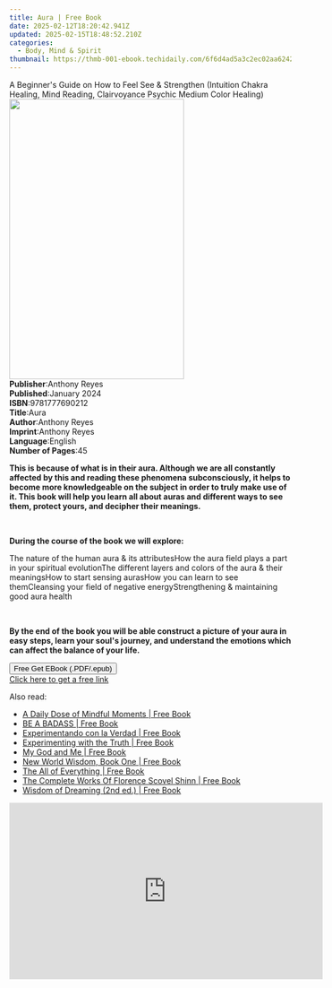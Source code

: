 ```yaml
---
title: Aura | Free Book
date: 2025-02-12T18:20:42.941Z
updated: 2025-02-15T18:48:52.210Z
categories:
  - Body, Mind & Spirit
thumbnail: https://thmb-001-ebook.techidaily.com/6f6d4ad5a3c2ec02aa6242f521cccef335d39cdcd13d71d6cdd5daffdc82039e.jpg
---
```

<main id="book-container">
  <div class="flex flex-col">
    <div class="book-brief flex-1 py-6 px-4 sm:p-6 md:py-10 md:px-8">
      <!-- brief-->
      <div class="book-brief-main">
        A Beginner's Guide on How to Feel See & Strengthen (Intuition Chakra
        Healing, Mind Reading, Clairvoyance Psychic Medium Color Healing)
      </div>
    </div>
    <div
      class="book-meta-info flex-1 grid gap-4 col-start-1 col-end-3 row-start-1 sm:mb-6 sm:grid-cols-4 lg:gap-6 lg:col-start-2 lg:row-end-6 lg:row-span-6 lg:mb-0"
    >
      <div
        class="book-meta-info-left place-content-center mt-4 p-4 text-sm leading-6 col-start-2 col-span-2 dark:text-slate-400"
      >
        <img
          class="w-full h-500 object-cover rounded-lg sm:h-255 sm:col-span-2 lg:col-span-full"
          src="https://img-001-ebook.techidaily.com/2ad64d8be3d3a7dfd1a1012b77d887f22be8354d308355c61cbe30f1321fd6be.jpg"
          alt=""
          width="312"
          height="500"
        />
      </div>
      <div
        class="book-meta-info-right mt-2 col-start-1 row-start-2 col-span-3 self-center"
      >
        <!-- meta data  -->
        <div class="flex flex-col px-4 md:px-8">
          <div class="flex-1">
            <strong>Publisher</strong>:<span class="px-2">Anthony Reyes</span>
          </div>
          <div class="flex-1">
            <strong>Published</strong>:<span class="px-2">January 2024</span>
          </div>
          <div class="flex-1">
            <strong>ISBN</strong>:<span class="px-2">9781777690212</span>
          </div>
          <div class="flex-1">
            <strong>Title</strong>:<span class="px-2">Aura</span>
          </div>
          <div class="flex-1">
            <strong>Author</strong>:<span class="px-2">Anthony Reyes</span>
          </div>
          <div class="flex-1">
            <strong>Imprint</strong>:<span class="px-2">Anthony Reyes</span>
          </div>
          <div class="flex-1">
            <strong>Language</strong>:<span class="px-2">English</span>
          </div>
          <div class="flex-1">
            <strong>Number of Pages</strong>:<span class="px-2">45</span>
          </div>
        </div>
      </div>
    </div>
    <div class="book-description flex-1 py-6 px-4 sm:p-6 md:py-10 md:px-8">
      <div class="book-description-main">
        <div accordion-content="" id="description">
          <p>
            <strong
              >This is because of what is in their aura. Although we are all
              constantly affected by this and reading these phenomena
              subconsciously, it helps to become more knowledgeable on the
              subject in order to truly make use of it. This book will help you
              learn all about auras and different ways to see them, protect
              yours, and decipher their meanings.</strong
            >
          </p>
          <p><br /></p>
          <p><strong>During the course of the book we will explore:</strong></p>
          The nature of the human aura &amp; its attributesHow the aura field
          plays a part in your spiritual evolutionThe different layers and
          colors of the aura &amp; their meaningsHow to start sensing aurasHow
          you can learn to see themCleansing your field of negative
          energyStrengthening &amp; maintaining good aura health
          <p><br /></p>
          <p>
            <strong
              >By the end of the book you will be able construct a picture of
              your aura in easy steps, learn your soul's journey, and understand
              the emotions which can affect the balance of your life.</strong
            >
          </p>
        </div>
        <div class="accordion-fader"></div>
      </div>
    </div>
    <div class="book-excerpts flex-1 py-6 px-4 sm:p-6 md:py-10 md:px-8"></div>
    <div
      class="book-about-author flex-1 py-6 px-4 sm:p-6 md:py-10 md:px-8"
    ></div>
    <div class="book-free-get flex-1 py-6 px-4 sm:p-6 md:py-10 md:px-8">
      <button
        id="btn-free-get"
        class="bg-blue-500 hover:bg-blue-700 text-white font-bold py-2 px-4 rounded"
      >
        Free Get EBook (.PDF/.epub)
      </button>
      <div id="countdown-display" class="px-2 text-lg mt-2"></div>
      <a
        id="free-link"
        class="hidden bg-blue-500 hover:bg-blue-700 text-white font-bold py-2 px-4 rounded"
        href="https://www.ebooks.com/en-us/book/211236668/aura/anthony-reyes/"
        target="_blank"
        >Click here to get a free link</a
      >
    </div>
    <script>
      let countdownTime = 0;
      let countdownInterval = null;
      document
        .getElementById('btn-free-get')
        .addEventListener('click', startCountdown);
      function startCountdown() {
        countdownTime = new Date().getTime() + 60000 * 3;
        countdownInterval = setInterval(updateCountdown, 1000);
        document.getElementById('btn-free-get').disabled = true;
        document
          .getElementById('btn-free-get')
          .classList.add('bg-gray-500', 'cursor-not-allowed');
      }
      function updateCountdown() {
        let currentTime = new Date().getTime();
        let timeLeft = countdownTime - currentTime;
        let secondsLeft = Math.floor(timeLeft / 1000);
        document.getElementById('countdown-display').innerHTML =
          `Remaining time: ${secondsLeft} seconds.`;
        if (secondsLeft <= 0) {
          clearInterval(countdownInterval);
          document.getElementById('btn-free-get').classList.add('hidden');
          document.getElementById('free-link').classList.remove('hidden');
          document.getElementById('countdown-display').innerHTML = '';
        }
      }
    </script>
  </div>
</main>

<ins class="adsbygoogle"
      style="display:block"
      data-ad-client="ca-pub-7571918770474297"
      data-ad-slot="8358498916"
      data-ad-format="auto"
      data-full-width-responsive="true"></ins>
    

<span class="atpl-alsoreadstyle">Also read:</span>
<div><ul>
<li><a href="https://novels-ebooks.techidaily.com/209857784-9780965178013-a-daily-dose-of-mindful-moments/"><u>A Daily Dose of Mindful Moments | Free Book</u></a></li>
<li><a href="https://novels-ebooks.techidaily.com/209857634-9780692986271-be-a-badass/"><u>BE A BADASS | Free Book</u></a></li>
<li><a href="https://novels-ebooks.techidaily.com/209857694-9781945894114-experimentando-con-la-verdad/"><u>Experimentando con la Verdad | Free Book</u></a></li>
<li><a href="https://novels-ebooks.techidaily.com/209857689-9781945894107-experimenting-with-the-truth/"><u>Experimenting with the Truth | Free Book</u></a></li>
<li><a href="https://novels-ebooks.techidaily.com/209857810-9780977617906-my-god-and-me/"><u>My God and Me | Free Book</u></a></li>
<li><a href="https://novels-ebooks.techidaily.com/209857911-9781880050125-new-world-wisdom-book-one/"><u>New World Wisdom, Book One | Free Book</u></a></li>
<li><a href="https://novels-ebooks.techidaily.com/209857722-9781948443012-the-all-of-everything/"><u>The All of Everything | Free Book</u></a></li>
<li><a href="https://novels-ebooks.techidaily.com/209857870-9781941129975-the-complete-works-of-florence-scovel-shinn/"><u>The Complete Works Of Florence Scovel Shinn | Free Book</u></a></li>
<li><a href="https://novels-ebooks.techidaily.com/209857667-9780692056363-wisdom-of-dreaming-2nd-ed/"><u>Wisdom of Dreaming (2nd ed.) | Free Book</u></a></li>
</ul></div>

<!-- affiliate ads begin -->
<iframe width="560" height="315" src="https://www.youtube.com/embed/VxFUhesNCKo?si=Ti0ui6DXYP12sjSs" title="YouTube video player" frameborder="0" allow="accelerometer; autoplay; clipboard-write; encrypted-media; gyroscope; picture-in-picture; web-share" referrerpolicy="strict-origin-when-cross-origin" allowfullscreen></iframe>
<!-- affiliate ads end -->

